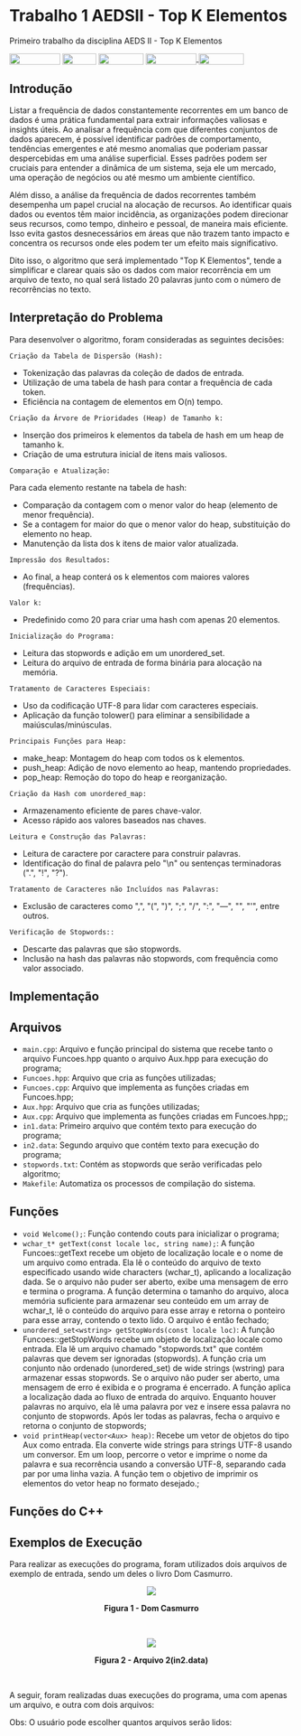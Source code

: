 # Trabalho 1 AEDSII - Top K Elementos
Primeiro trabalho da disciplina AEDS II - Top K Elementos

<div style="display: inline-block;">
<img align="center" height="20px" width="90px" src="https://img.shields.io/badge/Maintained%3F-yes-green.svg"/> 
<img align="center" height="20px" width="60px" src="https://img.shields.io/badge/C%2B%2B-00599C?style=for-the-badge&logo=c%2B%2B&logoColor=white"/> 
<img align="center" height="20px" width="80px" src="https://img.shields.io/badge/Made%20for-VSCode-1f425f.svg"/> 
<a href="https://github.com/mpiress/midpy/issues">
<img align="center" height="20px" width="90px" src="https://img.shields.io/badge/contributions-welcome-brightgreen.svg?style=flat"/>
<img align="center" height="20px" width="80px" src="https://badgen.net/badge/license/MIT/green"/>
</a> 
</div>

<p> </p>
<p> </p>

<h2>Introdução </h2>

<p>Listar a frequência de dados constantemente recorrentes em um banco de dados é uma prática fundamental para extrair informações valiosas e insights úteis. Ao analisar a frequência com que diferentes conjuntos de dados aparecem, é possível identificar padrões de comportamento, tendências emergentes e até mesmo anomalias que poderiam passar despercebidas em uma análise superficial. Esses padrões podem ser cruciais para entender a dinâmica de um sistema, seja ele um mercado, uma operação de negócios ou até mesmo um ambiente científico.</p>

<p>Além disso, a análise da frequência de dados recorrentes também desempenha um papel crucial na alocação de recursos. Ao identificar quais dados ou eventos têm maior incidência, as organizações podem direcionar seus recursos, como tempo, dinheiro e pessoal, de maneira mais eficiente. Isso evita gastos desnecessários em áreas que não trazem tanto impacto e concentra os recursos onde eles podem ter um efeito mais significativo.</p>

<p>Dito isso, o algoritmo que será implementado "Top K Elementos", tende a simplificar e clarear quais são os dados com maior recorrência em um arquivo de texto, no qual será listado 20 palavras junto com o número de recorrências no texto. </p>

<h2>Interpretação do Problema </h2>

<p>Para desenvolver o algoritmo, foram consideradas as seguintes decisões:</p>

``` Criação da Tabela de Dispersão (Hash): ```

- Tokenização das palavras da coleção de dados de entrada.
- Utilização de uma tabela de hash para contar a frequência de cada token.
- Eficiência na contagem de elementos em O(n) tempo.

``` Criação da Árvore de Prioridades (Heap) de Tamanho k: ```

- Inserção dos primeiros k elementos da tabela de hash em um heap de tamanho k.
- Criação de uma estrutura inicial de itens mais valiosos.

``` Comparação e Atualização: ```

<p>Para cada elemento restante na tabela de hash:</p>

- Comparação da contagem com o menor valor do heap (elemento de menor frequência).
- Se a contagem for maior do que o menor valor do heap, substituição do elemento no heap.
- Manutenção da lista dos k itens de maior valor atualizada.


``` Impressão dos Resultados: ```

- Ao final, a heap conterá os k elementos com maiores valores (frequências).

``` Valor k: ```

- Predefinido como 20 para criar uma hash com apenas 20 elementos.

``` Inicialização do Programa: ```

- Leitura das stopwords e adição em um unordered_set.
- Leitura do arquivo de entrada de forma binária para alocação na memória.

``` Tratamento de Caracteres Especiais: ```

- Uso da codificação UTF-8 para lidar com caracteres especiais.
- Aplicação da função tolower() para eliminar a sensibilidade a maiúsculas/minúsculas.

``` Principais Funções para Heap: ```

- make_heap: Montagem do heap com todos os k elementos.
- push_heap: Adição de novo elemento ao heap, mantendo propriedades.
- pop_heap: Remoção do topo do heap e reorganização.

``` Criação da Hash com unordered_map: ```

- Armazenamento eficiente de pares chave-valor.
- Acesso rápido aos valores baseados nas chaves.

``` Leitura e Construção das Palavras: ```

- Leitura de caractere por caractere para construir palavras.
- Identificação do final de palavra pelo "\n" ou sentenças terminadoras (".", "!", "?").

``` Tratamento de Caracteres não Incluídos nas Palavras: ```

- Exclusão de caracteres como ",", "(", ")", ";", "/", ":", "—", "", "'", entre outros.

``` Verificação de Stopwords:: ```

- Descarte das palavras que são stopwords.
- Inclusão na hash das palavras não stopwords, com frequência como valor associado.

<h2>Implementação </h2>



<h2>Arquivos </h2>

* ``` main.cpp ```: Arquivo e função principal do sistema que recebe tanto o arquivo Funcoes.hpp quanto o arquivo Aux.hpp para execução do programa;
* ``` Funcoes.hpp ```: Arquivo que cria as funções utilizadas;
* ``` Funcoes.cpp ```: Arquivo que implementa as funções criadas em Funcoes.hpp;
* ``` Aux.hpp ```: Arquivo que cria as funções utilizadas;
* ``` Aux.cpp ```: Arquivo que implementa as funções criadas em Funcoes.hpp;;
* ``` in1.data ```: Primeiro arquivo que contém texto para execução do programa;
* ``` in2.data ```: Segundo arquivo que contém texto para execução do programa;
* ``` stopwords.txt ```: Contém as stopwords que serão verificadas pelo algoritmo;
* ``` Makefile ```: Automatiza os processos de compilação do sistema.

<h2>Funções </h2>

* ``` void Welcome(); ```: Função contendo couts para inicializar o programa; 
* ``` wchar_t* getText(const locale loc, string name); ```: A função Funcoes::getText recebe um objeto de localização locale e o nome de um arquivo como entrada. Ela lê o conteúdo do arquivo de texto especificado usando wide characters (wchar_t), aplicando a localização dada. Se o arquivo não puder ser aberto, exibe uma mensagem de erro e termina o programa. A função determina o tamanho do arquivo, aloca memória suficiente para armazenar seu conteúdo em um array de wchar_t, lê o conteúdo do arquivo para esse array e retorna o ponteiro para esse array, contendo o texto lido. O arquivo é então fechado;
* ``` unordered_set<wstring> getStopWords(const locale loc) ```: A função Funcoes::getStopWords recebe um objeto de localização locale como entrada. Ela lê um arquivo chamado "stopwords.txt" que contém palavras que devem ser ignoradas (stopwords). A função cria um conjunto não ordenado (unordered_set) de wide strings (wstring) para armazenar essas stopwords. Se o arquivo não puder ser aberto, uma mensagem de erro é exibida e o programa é encerrado. A função aplica a localização dada ao fluxo de entrada do arquivo. Enquanto houver palavras no arquivo, ela lê uma palavra por vez e insere essa palavra no conjunto de stopwords. Após ler todas as palavras, fecha o arquivo e retorna o conjunto de stopwords;
* ``` void printHeap(vector<Aux> heap) ```: Recebe um vetor de objetos do tipo Aux como entrada. Ela converte wide strings para strings UTF-8 usando um conversor. Em um loop, percorre o vetor e imprime o nome da palavra e sua recorrência usando a conversão UTF-8, separando cada par por uma linha vazia. A função tem o objetivo de imprimir os elementos do vetor heap no formato desejado.;


<h2>Funções do C++ </h2>




<h2>Exemplos de Execução</h2>

<p>Para realizar as execuções do programa, foram utilizados dois arquivos de exemplo de entrada, sendo um deles o livro Dom Casmurro.</p>

<p align="center">
  <img src="img/img1.jpg">
<p align="center"><b>Figura 1 - Dom Casmurro</b></p>
</p><br>
<p align="center">
  <img src="img/img2.jpg">
<p align="center"><b>Figura 2 - Arquivo 2(in2.data) </b></p>
</p><br>

<p>A seguir, foram realizadas duas execuções do programa, uma com apenas um arquivo, e outra com dois arquivos:</p>


<p>Obs: O usuário pode escolher quantos arquivos serão lidos:</p>
